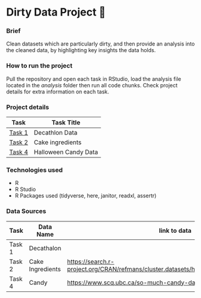 # Dirty Data Project :hankey:

### Brief
Clean datasets which are particularly dirty, and then provide an analysis into the cleaned data, by highlighting key insights the data holds.

### How to run the project
Pull the repository and open each task in RStudio, load the analysis file located in the *analysis* folder then run all code chunks. Check project details for extra information on each task.

### Project details
|Task|Task Title
|-----|-----|
[Task 1](task_1/)|Decathlon Data
[Task 2](task_2/)|Cake ingredients
[Task 4](task_4/)|Halloween Candy Data

### Technologies used
- R
- R Studio
- R Packages used (tidyverse, here, janitor, readxl, assertr)

### Data Sources
| Task  | Data Name | link to data|
|------|-----------|-------------|
Task 1| Decathalon
Task 2| Cake Ingredients|https://search.r-project.org/CRAN/refmans/cluster.datasets/html/cake.ingredients.1961.html
Task 4|Candy|https://www.scq.ubc.ca/so-much-candy-data-seriously/ 
